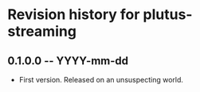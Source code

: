 # Revision history for plutus-streaming

## 0.1.0.0 -- YYYY-mm-dd

* First version. Released on an unsuspecting world.
